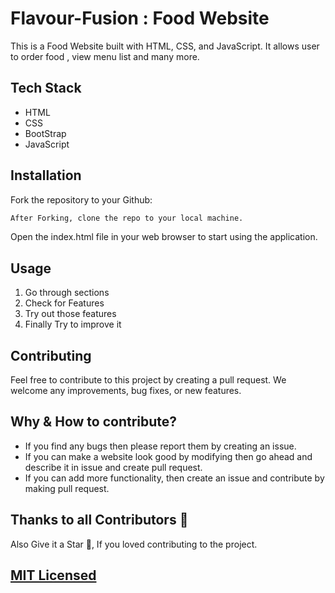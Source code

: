 # Flavour-Fusion : Food Website

This is a Food Website built with HTML, CSS, and JavaScript. It allows user to order food , view menu list and many more.

## Tech Stack

- HTML
- CSS
- BootStrap
- JavaScript

## Installation

Fork the repository to your Github:

```bash
After Forking, clone the repo to your local machine.
```
Open the index.html file in your web browser to start using the application.


## Usage
 1. Go through sections 
 2. Check for Features
 3. Try out those features 
 4. Finally Try to improve it


## Contributing
Feel free to contribute to this project by creating a pull request. We welcome any improvements, bug fixes, or new features.

## Why & How to contribute?
- If you find any bugs then please report them by creating an issue. 
- If you can make a website look good by modifying then go ahead and describe it in issue and create pull request. 
- If you can add more functionality, then create an issue and contribute by making pull request.

## Thanks to all Contributors 💪

Also Give it a Star 🌟, If you loved contributing to the project.

## [MIT Licensed](https://github.com/c4coderandcreator/Flavour-Fusion/blob/main/LICENSE)
